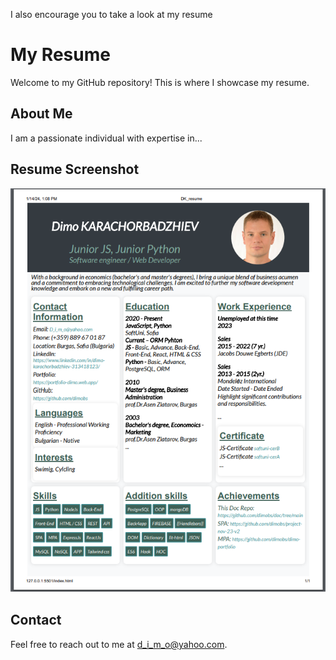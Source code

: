 I also encourage you to take a look at my resume



# My Resume

Welcome to my GitHub repository! This is where I showcase my resume.

## About Me

I am a passionate individual with expertise in...

## Resume Screenshot

![my Doc file](./public/doc_info.png)

## Contact

Feel free to reach out to me at [d_i_m_o@yahoo.com](mailto:d_i_m_o@yahoo.com).